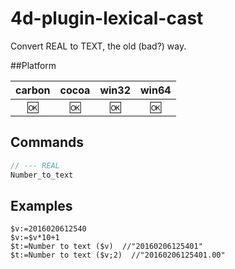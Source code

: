 # 4d-plugin-lexical-cast

Convert REAL to TEXT, the old (bad?) way.

##Platform

| carbon | cocoa | win32 | win64 |
|:------:|:-----:|:---------:|:---------:|
|🆗|🆗|🆗|🆗|

Commands
---

```c
// --- REAL
Number_to_text
```

Examples
---

```
$v:=2016020612540
$v:=$v*10+1
$t:=Number to text ($v)  //"20160206125401"
$t:=Number to text ($v;2)  //"20160206125401.00"
```
